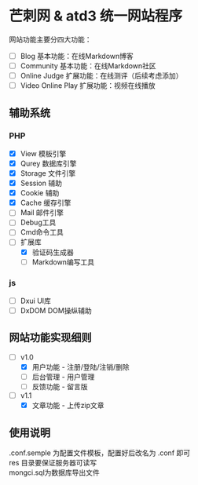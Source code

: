 # 芒刺网 & atd3 统一网站程序
网站功能主要分四大功能：
- [ ] Blog
    基本功能：在线Markdown博客
- [ ] Community
    基本功能：在线Markdown社区
- [ ] Online Judge
    扩展功能：在线测评（后续考虑添加）
- [ ] Video Online Play
    扩展功能：视频在线播放

## 辅助系统 
### PHP 

- [x] View 模板引擎
- [x] Qurey 数据库引擎
- [x] Storage 文件引擎
- [x] Session 辅助
- [x] Cookie 辅助
- [x] Cache 缓存引擎
- [ ] Mail 邮件引擎
- [ ] Debug工具
- [ ] Cmd命令工具
- [ ] 扩展库
    - [x] 验证码生成器
    - [ ] Markdown编写工具

### js

- [ ] Dxui UI库
- [ ] DxDOM DOM操纵辅助

## 网站功能实现细则
- [ ] v1.0 
    - [x] 用户功能 - 注册/登陆/注销/删除
    - [ ] 后台管理 - 用户管理
    - [ ] 反馈功能 - 留言版     
- [ ] v1.1 
    - [x] 文章功能 - 上传zip文章 

## 使用说明
.conf.semple 为配置文件模板，配置好后改名为 .conf 即可   
res 目录要保证服务器可读写     
mongci.sql为数据库导出文件  